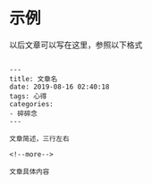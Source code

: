 # 示例

以后文章可以写在这里，参照以下格式

```

---
title: 文章名
date: 2019-08-16 02:40:18
tags: 心得 
categories:
- 碎碎念 
---

文章简述，三行左右

<!--more-->

文章具体内容

```